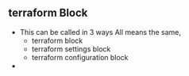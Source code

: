 ## terraform Block
- This can be called in 3 ways All means the same,
    - terraform block 
    - terraform settings block 
    - terraform configuration block
- 